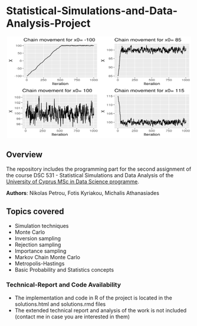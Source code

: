 # Statistical-Simulations-and-Data-Analysis-Project

<p align="center">
  <img src="https://github.com/nikopetr/Statistical-Simulations-and-Data-Analysis-Project/blob/main/images/download.png" width="500" height="275"/>
</p>

## Overview
The repository includes the programming part for the second assignment of the course DSC 531 - Statistical Simulations and Data Analysis of the [University of Cyprus MSc in Data Science programme](https://datascience.cy/).

**Authors**: Nikolas Petrou, Fotis Kyriakou, Michalis Athanasiades

## Topics covered
- Simulation techniques
- Monte Carlo
- Inversion sampling
- Rejection sampling 
- Importance sampling
- Markov Chain Monte Carlo
- Metropolis-Hastings
- Basic Probability and Statistics concepts

### Technical-Report and Code Availability
- The implementation and code in R of the project is located in the solutions.html and solutions.rmd files
- The extended technical report and analysis of the work is not included (contact me in case you are interested in them)
